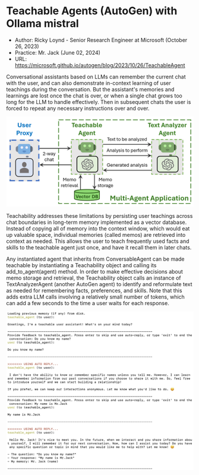 # Teachable Agents (AutoGen) with Ollama mistral
- Author: Ricky Loynd - Senior Research Engineer at Microsoft (October 26, 2023)
- Practice: Mr. Jack (June 02, 2024)
- URL: https://microsoft.github.io/autogen/blog/2023/10/26/TeachableAgent

Conversational assistants based on LLMs can remember the current chat with the user, and can also demonstrate in-context learning of user teachings during the conversation. But the assistant's memories and learnings are lost once the chat is over, or when a single chat grows too long for the LLM to handle effectively. Then in subsequent chats the user is forced to repeat any necessary instructions over and over.<br>

![alt text](https://github.com/Mr-Jack-Tung/Teachable-Agents-AutoGen/blob/main/teachable-agents-architect.png)

Teachability addresses these limitations by persisting user teachings across chat boundaries in long-term memory implemented as a vector database. Instead of copying all of memory into the context window, which would eat up valuable space, individual memories (called memos) are retrieved into context as needed. This allows the user to teach frequently used facts and skills to the teachable agent just once, and have it recall them in later chats.<br>

Any instantiated agent that inherits from ConversableAgent can be made teachable by instantiating a Teachability object and calling its add_to_agent(agent) method. In order to make effective decisions about memo storage and retrieval, the Teachability object calls an instance of TextAnalyzerAgent (another AutoGen agent) to identify and reformulate text as needed for remembering facts, preferences, and skills. Note that this adds extra LLM calls involving a relatively small number of tokens, which can add a few seconds to the time a user waits for each response.<br>

![alt text](https://github.com/Mr-Jack-Tung/Teachable-Agents-AutoGen/blob/main/Screenshot%20_%20Teachable-Agents-AutoGen%20_%202024-06-02.jpg)
